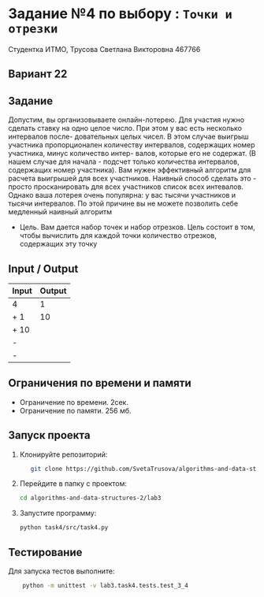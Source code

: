 # Задание №4 по выбору  : `Точки и отрезки`
Студентка ИТМО,  Трусова Светлана Викторовна 467766

## Вариант 22

## Задание 
Допустим, вы организовываете онлайн-лотерею. Для участия нужно сделать
ставку на одно целое число. При этом у вас есть несколько интервалов после-
довательных целых чисел. В этом случае выигрыш участника пропорционален
количеству интервалов, содержащих номер участника, минус количество интер-
валов, которые его не содержат. (В нашем случае для начала - подсчет только
количества интервалов, содержащих номер участника). Вам нужен эффективный
алгоритм для расчета выигрышей для всех участников. Наивный способ сделать
это - просто просканировать для всех участников список всех интевалов. Однако
ваша лотерея очень популярна: у вас тысячи участников и тысячи интервалов. По
этой причине вы не можете позволить себе медленный наивный алгоритм

- Цель. Вам дается набор точек и набор отрезков. Цель состоит в том, чтобы
  вычислить для каждой точки количество отрезков, содержащих эту точку

## Input / Output

| Input | Output |
| ----- | ------ |
| 4     | 1      |
| + 1   | 10     |
| + 10  |
| -     |
| -     |

## Ограничения по времени и памяти

- Ограничение по времени. 2сек.
- Ограничение по памяти. 256 мб.


## Запуск проекта
1. Клонируйте репозиторий:
   ```bash
      git clone https://github.com/SvetaTrusova/algorithms-and-data-structures-2.git
   ```
2. Перейдите в папку с проектом:
   ```bash
   cd algorithms-and-data-structures-2/lab3
   ```
3. Запустите программу:
   ```bash
   python task4/src/task4.py
   ```


## Тестирование
Для запуска тестов выполните:
```bash
    python -m unittest -v lab3.task4.tests.test_3_4
```